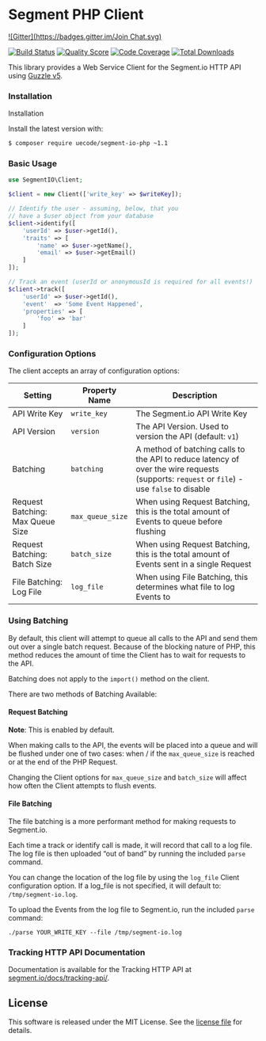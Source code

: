 Segment PHP Client
===================
[![Gitter](https://badges.gitter.im/Join Chat.svg)](https://gitter.im/uecode/segment-io-php?utm_source=badge&utm_medium=badge&utm_campaign=pr-badge&utm_content=badge)

[![Build Status](https://img.shields.io/travis/uecode/segment-io-php/master.svg?style=flat-square)](https://travis-ci.org/uecode/segment-io-php)
[![Quality Score](https://img.shields.io/scrutinizer/g/uecode/segment-io-php.svg?style=flat-square)](https://scrutinizer-ci.com/g/uecode/segment-io-php/)
[![Code Coverage](https://img.shields.io/scrutinizer/coverage/g/uecode/segment-io-php.svg?style=flat-square)](https://scrutinizer-ci.com/g/uecode/segment-io-php/)
[![Total Downloads](http://img.shields.io/packagist/dt/uecode/segment-io-php.svg?style=flat-square)](https://packagist.org/packages/uecode/segment-io-php)

This library provides a Web Service Client for the Segment.io HTTP API
using [Guzzle v5](http://guzzle.readthedocs.org/en/5.3/).

### Installation

Installation

Install the latest version with:

```bash
$ composer require uecode/segment-io-php ~1.1
```

### Basic Usage
```php
use SegmentIO\Client;

$client = new Client(['write_key' => $writeKey]);

// Identify the user - assuming, below, that you
// have a $user object from your database
$client->identify([
    'userId' => $user->getId(),
    'traits' => [
        'name' => $user->getName(),
        'email' => $user->getEmail()
    ]
]);

// Track an event (userId or anonymousId is required for all events!)
$client->track([
    'userId' => $user->getId(),
    'event'  => 'Some Event Happened',
    'properties' => [
        'foo' => 'bar'
    ]
]);
```

### Configuration Options
The client accepts an array of configuration options:

Setting | Property Name | Description
--- | --- | ---
API Write Key | `write_key` | The Segment.io API Write Key
API Version | `version` | The API Version. Used to version the API (default: `v1`)
Batching | `batching` | A method of batching calls to the API to reduce latency of over the wire requests (supports: `request` or `file`) - use `false` to disable
Request Batching: Max Queue Size | `max_queue_size` | When using Request Batching, this is the total amount of Events to queue before flushing
Request Batching: Batch Size | `batch_size` | When using Request Batching, this is the total amount of Events sent in a single Request
File Batching: Log File | `log_file` | When using File Batching, this determines what file to log Events to

### Using Batching
By default, this client will attempt to queue all calls to the API and send them
out over a single batch request. Because of the blocking nature of PHP, this
method reduces the amount of time the Client has to wait for requests to the API.

Batching does not apply to the `import()` method on the client.

There are two methods of Batching Available:

#### Request Batching
**Note**: This is enabled by default.

When making calls to the API, the events will be placed into a queue and will be
flushed under one of two cases: when / if the `max_queue_size` is reached or at
the end of the PHP Request.

Changing the Client options for `max_queue_size` and `batch_size` will affect
how often the Client attempts to flush events.

#### File Batching
The file batching is a more performant method for making requests to Segment.io.

Each time a track or identify call is made, it will record that call to a log file.
The log file is then uploaded “out of band” by running the included `parse`
command.

You can change the location of the log file by using the `log_file` Client
configuration option. If a log_file is not specified, it will default to:
`/tmp/segment-io.log`.

To upload the Events from the log file to Segment.io, run the included `parse`
command:

    ./parse YOUR_WRITE_KEY --file /tmp/segment-io.log


### Tracking HTTP API Documentation
Documentation is available for the Tracking HTTP API at [segment.io/docs/tracking-api/](https://segment.io/docs/tracking-api/reference/).

License
-------
This software is released under the MIT License.  See the [license file](LICENSE.md) for details.

